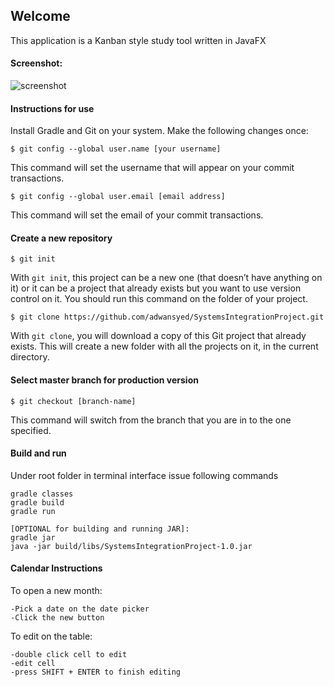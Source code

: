 ## Welcome
This application is a Kanban style study tool written in JavaFX

#### Screenshot:
![screenshot](https://cloud.githubusercontent.com/assets/1751112/24832405/6d330604-1c7d-11e7-990e-3a7fcb989899.PNG)

#### Instructions for use
Install Gradle and Git on your system. Make the following changes once:

```
$ git config --global user.name [your username]
```
This command will set the username that will appear on your commit transactions.


```
$ git config --global user.email [email address]
```
This command will set the email of your commit transactions.

#### Create a new repository

```
$ git init
```
With `git init`, this project can be a new one (that doesn’t have anything on it) or it can be a project that already exists but you want to use version control on it. 
You should run this command on the folder of your project.

```
$ git clone https://github.com/adwansyed/SystemsIntegrationProject.git
```
With `git clone`, you will download a copy of this Git project that already exists. This will create a new folder with all the projects on it, in the current directory.

#### Select master branch for production version

```
$ git checkout [branch-name]
```
This command will switch from the branch that you are in to the one specified.

#### Build and run
Under root folder in terminal interface issue following commands
```
gradle classes
gradle build
gradle run

[OPTIONAL for building and running JAR]: 
gradle jar
java -jar build/libs/SystemsIntegrationProject-1.0.jar
```
#### Calendar Instructions
To open a new month:
```
-Pick a date on the date picker
-Click the new button
```
To edit on the table:

```
-double click cell to edit
-edit cell
-press SHIFT + ENTER to finish editing
```

